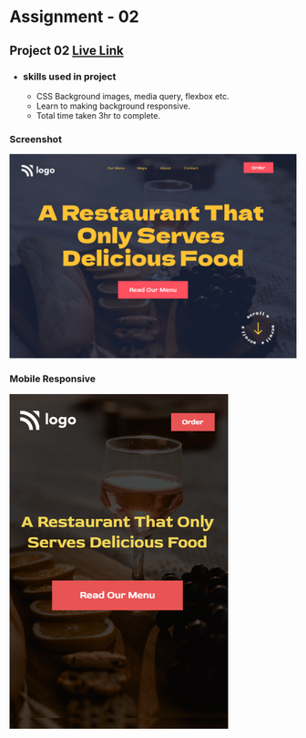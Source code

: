 # Assignment - 02

## Project 02 [Live Link](https://full-stack-js-project-02.netlify.app/)

- ### skills used in project
  - CSS Background images, media query, flexbox etc.
  - Learn to making background responsive.
  - Total time taken 3hr to complete.
### Screenshot
![assignment 02](2.png)

### Mobile Responsive
![assignment 02](food-resturant-landing-page.png)